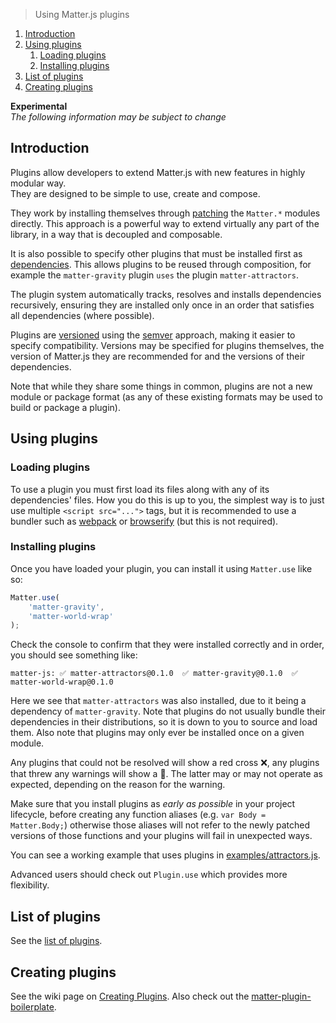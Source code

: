 > Using Matter.js plugins 

1. [Introduction](#introduction)
1. [Using plugins](#using-plugins)
    1. [Loading plugins](#loading-plugins)
    1. [Installing plugins](#installing-plugins)
1. [List of plugins](#list-of-plugins)
1. [Creating plugins](#creating-plugins)

**Experimental**  
_The following information may be subject to change_

## Introduction

Plugins allow developers to extend Matter.js with new features in highly modular way.  
They are designed to be simple to use, create and compose.

They work by installing themselves through [patching](https://github.com/liabru/matter-js/wiki/Creating-plugins#patching) the `Matter.*` modules directly.
This approach is a powerful way to extend virtually any part of the library, in a way that is decoupled and composable.

It is also possible to specify other plugins that must be installed first as [dependencies](https://github.com/liabru/matter-js/wiki/Creating-plugins#using-other-plugins-as-dependencies).
This allows plugins to be reused through composition, for example the `matter-gravity` plugin `uses` the plugin `matter-attractors`.

The plugin system automatically tracks, resolves and installs dependencies recursively, ensuring they are installed only once in an order that satisfies all dependencies (where possible).

Plugins are [versioned](https://github.com/liabru/matter-js/wiki/Creating-plugins#versioning) using the [semver](http://semver.org/) approach, making it easier to specify compatibility. Versions may be specified for plugins themselves, the version of Matter.js they are recommended for and the versions of their dependencies.

Note that while they share some things in common, plugins are not a new module or package format (as any of these existing formats may be used to build or package a plugin).

## Using plugins

### Loading plugins

To use a plugin you must first load its files along with any of its dependencies' files.
How you do this is up to you, the simplest way is to just use multiple `<script src="...">` tags,
but it is recommended to use a bundler such as [webpack](https://webpack.github.io/) or [browserify](http://browserify.org/) (but this is not required).

### Installing plugins

Once you have loaded your plugin, you can install it using `Matter.use` like so:

```js
Matter.use(
    'matter-gravity', 
    'matter-world-wrap'
);
```

Check the console to confirm that they were installed correctly and in order, you should see something like:

```
matter-js: ✅ matter-attractors@0.1.0  ✅ matter-gravity@0.1.0  ✅ matter-world-wrap@0.1.0
```

Here we see that `matter-attractors` was also installed, due to it being a dependency of `matter-gravity`. 
Note that plugins do not usually bundle their dependencies in their distributions, so it is down to you to source and load them.
Also note that plugins may only ever be installed once on a given module.

Any plugins that could not be resolved will show a red cross ❌, any plugins that threw any warnings will show a 🔶.
The latter may or may not operate as expected, depending on the reason for the warning.

Make sure that you install plugins as _early as possible_ in your project lifecycle, before creating any function aliases (e.g. `var Body = Matter.Body;`) otherwise those aliases will not refer to the newly patched versions of those functions and your plugins will fail in unexpected ways.

You can see a working example that uses plugins in [examples/attractors.js](https://github.com/liabru/matter-js/blob/plugins/examples/airFriction.js).

Advanced users should check out `Plugin.use` which provides more flexibility.

## List of plugins

See the [list of plugins](https://github.com/liabru/matter-js/wiki/List-of-plugins).

## Creating plugins

See the wiki page on [Creating Plugins](https://github.com/liabru/matter-js/wiki/Creating-plugins).
Also check out the [matter-plugin-boilerplate](https://github.com/liabru/matter-plugin-boilerplate).
